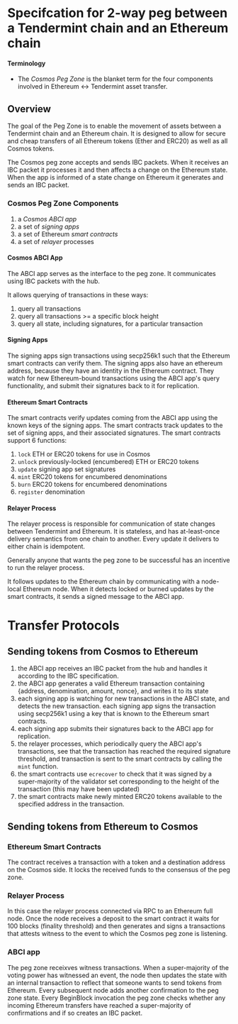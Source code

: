 # Specifcation for 2-way peg between a Tendermint chain and an Ethereum chain

#### Terminology
* The *Cosmos Peg Zone* is the blanket term for the four components
involved in Ethereum <-> Tendermint asset transfer.

## Overview
The goal of the Peg Zone is to enable the movement of assets between a Tendermint
chain and an Ethereum chain. It is designed to allow for secure and cheap
transfers of all Ethereum tokens (Ether and ERC20) as well as all Cosmos
tokens.

The Cosmos peg zone accepts and sends IBC packets. When it receives an IBC
packet it processes it and then affects a change on the Ethereum state. When
the app is informed of a state change on Ethereum it generates and sends an IBC
packet.

### Cosmos Peg Zone Components
1. a *Cosmos ABCI app*
1. a set of *signing apps* 
1. a set of Ethereum *smart contracts* 
1. a set of *relayer* processes

#### Cosmos ABCI App
The ABCI app serves as the interface to the peg zone. It communicates
using IBC packets with the hub.

It allows querying of transactions in these ways:

1. query all transactions
1. query all transactions >= a specific block height
1. query all state, including signatures, for a particular transaction

#### Signing Apps
The signing apps sign transactions using secp256k1 such that the
Ethereum smart contracts can verify them. The signing apps also have an
ethereum address, because they have an identity in the Ethereum
contract. They watch for new Ethereum-bound transactions using
the ABCI app's query functionality, and submit their signatures
back to it for replication.

#### Ethereum Smart Contracts
The smart contracts verify updates coming from the ABCI app
using the known keys of the signing apps. The smart contracts
track updates to the set of signing apps, and their associated
signatures. The smart contracts support 6 functions:

1. `lock` ETH or ERC20 tokens for use in Cosmos
1. `unlock` previously-locked (encumbered) ETH or ERC20 tokens
1. `update` signing app set signatures
1. `mint` ERC20 tokens for encumbered denominations
1. `burn` ERC20 tokens for encumbered denominations
1. `register` denomination

#### Relayer Process
The relayer process is responsible for communication
of state changes between Tendermint and Ethereum.
It is stateless, and has at-least-once delivery semantics 
from one chain to another. Every update it delivers to 
either chain is idempotent.

Generally anyone that wants the peg zone to be successful
has an incentive to run the relayer process.

It follows updates to the Ethereum chain by communicating
with a node-local Ethereum node.
When it detects locked or burned updates by the smart contracts,
it sends a signed message to the ABCI app.

# Transfer Protocols

## Sending tokens from Cosmos to Ethereum

1. the ABCI app receives an IBC packet from the hub and handles
   it according to the IBC specification.
1. the ABCI app generates a valid Ethereum transaction containing
   {address, denomination, amount, nonce}, and writes it to its state 
1. each signing app is watching for new transactions in the ABCI state,
   and detects the new transaction. each signing app signs the transaction
   using secp256k1 using a key that is known to the Ethereum smart
   contracts.
1. each signing app submits their signatures back to the ABCI app for replication.
1. the relayer processes, which periodically query the ABCI app's transactions,
   see that the transaction has reached the required signature threshold,
   and transaction is sent to the smart contracts by calling the
   `mint` function.
1. the smart contracts use `ecrecover` to check that it was signed
   by a super-majority of the validator set corresponding to the
   height of the transaction (this may have been updated)
1. the smart contracts make newly minted ERC20 tokens available to
   the specified address in the transaction.

## Sending tokens from Ethereum to Cosmos

### Ethereum Smart Contracts
The contract receives a transaction with a token and a destination address
on the Cosmos side. It locks the received funds to the consensus of the peg
zone.

### Relayer Process
In this case the relayer process connected via RPC to an Ethereum full node. Once the node receives
a deposit to the smart contract it waits for 100 blocks (finality threshold)
and then generates and signs a transactions that attests witness to the event
to which the Cosmos peg zone is listening.

### ABCI app
The peg zone receixves witness transactions. When a super-majority of the voting power has witnessed an event,
the node then updates the state with an internal transaction to
reflect that someone wants to send tokens from Ethereum. Every subsequent
node adds another confirmation to the peg zone state. Every BeginBlock
invocation the peg zone checks whether any incoming Ethereum transfers have 
reached a super-majority of confirmations and if so creates an IBC packet.

